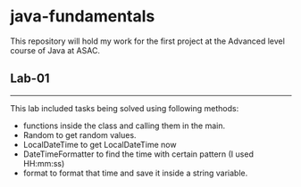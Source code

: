 # java-fundamentals
This repository will hold my work for the first project at the Advanced level course of Java at ASAC. 

## Lab-01 
***
This lab included tasks being solved using following methods:
- functions inside the class and calling them in the main.
- Random to get random values.
- LocalDateTime to get LocalDateTime now 
- DateTimeFormatter to find the time with certain pattern (I used HH:mm:ss) 
- format to format that time and save it inside a string variable. 